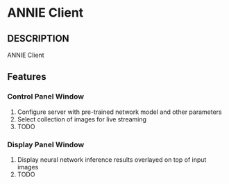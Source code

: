 # ANNIE Client

## DESCRIPTION
ANNIE Client

## Features

### Control Panel Window
1. Configure server with pre-trained network model and other parameters
2. Select collection of images for live streaming
3. TODO

### Display Panel Window
1. Display neural network inference results overlayed on top of input images
2. TODO
